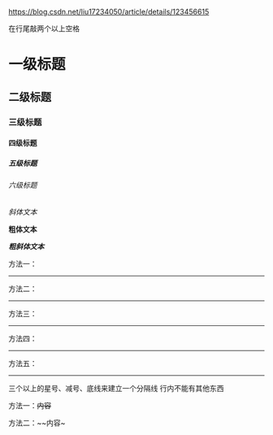 https://blog.csdn.net/liu17234050/article/details/123456615

在行尾敲两个以上空格

# 一级标题
## 二级标题
### 三级标题
#### 四级标题
##### 五级标题
###### 六级标题

*斜体文本*

**粗体文本**

***粗斜体文本***

方法一：
***
 
方法二：
* * *
 
方法三：
*****
 
方法四：
- - -
 
方法五：

---------

三个以上的星号、减号、底线来建立一个分隔线
行内不能有其他东西

方法一：~~内容~~
 
方法二：~~内容~   
